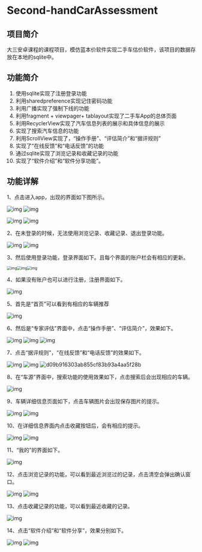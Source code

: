 # Second-handCarAssessment

## 项目简介

大三安卓课程的课程项目，模仿蓝本价软件实现二手车估价软件，该项目的数据存放在本地的sqlite中。

## 功能简介

1. 使用sqlite实现了注册登录功能
2. 利用sharedpreference实现记住密码功能
3. 利用广播实现了强制下线的功能
4. 利用fragment + viewpager+ tablayout实现了二手车App的总体页面
5. 利用RecyclerView实现了汽车信息列表的展示和具体信息的展示
6. 实现了搜索汽车信息的功能
7. 利用ScrollView实现了，“操作手册”、“评估简介”和“据评规则”
8. 实现了“在线反馈”和“电话反馈”的功能
9. 通过sqlite实现了浏览记录和收藏记录的功能
10. 实现了“软件介绍”和“软件分享功能”。

## 功能详解

1、点击进入app，出现的界面如下图所示。

![img](Readme.assets/clip_image002.jpg) ![img](Readme.assets/clip_image004.jpg)

![img](Readme.assets/clip_image006.jpg) ![img](Readme.assets/clip_image008.jpg)

2、在未登录的时候，无法使用浏览记录、收藏记录、退出登录功能。

![img](Readme.assets/clip_image002-16594539000725.jpg) ![img](Readme.assets/clip_image004-16594539000736.jpg)

3、然后使用登录功能，登录界面如下。且每个界面的账户栏会有相应的更新。

 

<img src="Readme.assets/clip_image002-16594539396059.jpg" alt="img" style="zoom:67%;" /><img src="Readme.assets/clip_image004-165945393960610.jpg" alt="img" style="zoom:67%;" /><img src="Readme.assets/clip_image006-165945393960611.jpg" alt="img" style="zoom:67%;" />     

4、如果没有账户也可以进行注册，注册界面如下。

![img](Readme.assets/clip_image002-165945396913417.jpg)

5、首先是“首页”可以看到有相应的车辆推荐

![img](Readme.assets/clip_image002-165945398190619.jpg)

6、然后是“专家评估”界面中，点击“操作手册”、“评估简介”，效果如下。

![img](Readme.assets/clip_image002-165945400371921.jpg) ![img](Readme.assets/clip_image004-165945400371922.jpg) ![img](Readme.assets/clip_image006-165945400372123.jpg) 

7、点击“据评规则”，“在线反馈”和“电话反馈”的效果如下。

![img](Readme.assets/clip_image002-165945401807727.jpg) ![img](Readme.assets/clip_image004-165945401807828.jpg) ![d09b916303ab855cf83b93a4aa5f28b](Readme.assets/clip_image006-165945401807829.jpg)

8、在“车源”界面中，搜索功能的使用效果如下，点击搜索后会出现相应的车辆。

![img](Readme.assets/clip_image002-165945402895433.jpg)

9、车辆详细信息页面如下，点击车辆图片会出现保存图片的提示。

![img](Readme.assets/clip_image002-165945404229235.jpg) ![img](Readme.assets/clip_image004-165945404229336.jpg)

10、在详细信息界面内点击收藏按钮后，会有相应的提示。

![img](Readme.assets/clip_image002-165945405373939.jpg) ![img](Readme.assets/clip_image004-165945405373940.jpg)

11、“我的”的界面如下。

![img](Readme.assets/clip_image002-165945406736943.jpg)

12、点击浏览记录的功能，可以看到最近浏览过的记录，点击清空会弹出确认窗口。

![img](Readme.assets/clip_image002-165945407873446.jpg) ![img](Readme.assets/clip_image004-165945407873345.jpg)

13、点击收藏记录的功能，可以看到最近收藏的记录。

![img](Readme.assets/clip_image002-165945409024849.jpg)

14、点击“软件介绍”和“软件分享”，效果分别如下。

![img](Readme.assets/clip_image002-165945409974851.jpg) ![img](Readme.assets/clip_image004-165945409975152.jpg)
